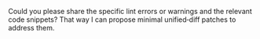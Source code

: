 Could you please share the specific lint errors or warnings and the relevant code snippets? That way I can propose minimal unified‐diff patches to address them.